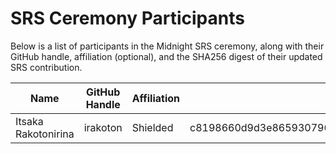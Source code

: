 # SRS Ceremony Participants

Below is a list of participants in the Midnight SRS ceremony, along with their
GitHub handle, affiliation (optional), and the SHA256 digest of their updated
SRS contribution.

| Name                | GitHub Handle | Affiliation | SHA2-256 Digest                                                  |
| ------------------- | ------------- | ----------- | ---------------------------------------------------------------- |
| Itsaka Rakotonirina | irakoton      | Shielded    | c8198660d9d3e865930796e7833a76f4a3231d59f590657817f637a06c98e7d1 |

